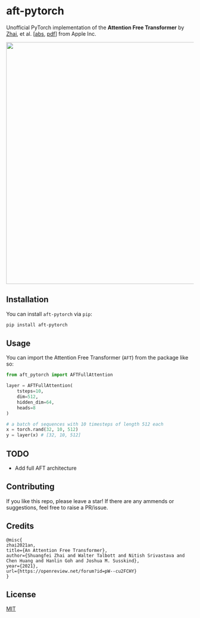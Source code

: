 # aft-pytorch
Unofficial PyTorch implementation of the **Attention Free Transformer** by [Zhai](https://twitter.com/zhaisf?lang=en), et al. [[abs](https://openreview.net/forum?id=pW--cu2FCHY), [pdf](https://arxiv.org/pdf/2105.14103.pdf)] from Apple Inc.

<img src="https://github.com/rish-16/aft-pytorch/raw/main/pic.png" width=650>

## Installation
You can install `aft-pytorch` via `pip`:

```bash
pip install aft-pytorch
```

## Usage
You can import the Attention Free Transformer (`AFT`) from the package like so:

```python
from aft_pytorch import AFTFullAttention

layer = AFTFullAttention(
    tsteps=10,
    dim=512,
    hidden_dim=64,
    heads=8
)

# a batch of sequences with 10 timesteps of length 512 each
x = torch.rand(32, 10, 512)
y = layer(x) # [32, 10, 512]
```

## TODO
- Add full AFT architecture

## Contributing
If you like this repo, please leave a star! If there are any ammends or suggestions, feel free to raise a PR/issue.

## Credits
```
@misc{
zhai2021an,
title={An Attention Free Transformer},
author={Shuangfei Zhai and Walter Talbott and Nitish Srivastava and Chen Huang and Hanlin Goh and Joshua M. Susskind},
year={2021},
url={https://openreview.net/forum?id=pW--cu2FCHY}
}
```

## License
[MIT](https://github.com/rish-16/aft-pytorch/blob/main/LICENSE)
